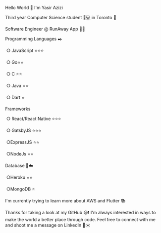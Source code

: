 Hello World :wave: I'm Yasir Azizi

Third year Computer Science student :school_satchel::computer: in Toronto :city_sunrise:

Software Engineer @ RunAway App :microscope::iphone:



Programming Languages :black_nib:

​     ○ JavaScript :star::star::star:

​     ○ Go:star::star:

​     ○ C :star::star:

​     ○ Java :star::star:

​     ○ Dart :star:

Frameworks

​     ○ React/React Native :star::star::star:

​     ○ GatsbyJS :star::star::star:

​     ○ExpressJS​ :star::star:

​     ○NodeJs :star::star:

Database :floppy_disk::cloud:

​     ○Heroku​ :star::star:

​     ○MongoDB :star:	



I'm currently trying to learn more about AWS and Flutter 📚

Thanks for taking a look at my GitHub :smiley::exclamation:  I'm always interested in ways to make the world a better place  through code. Feel free to connect with me and shoot me a message on LinkedIn :gun:✉️​
